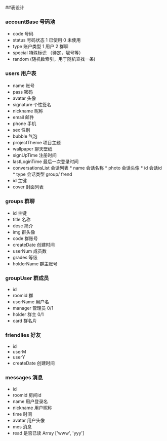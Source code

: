 ##表设计
### accountBase 号码池
* code 号码
* status 号码状态 1 已使用 0 未使用
* type 账户类型 1 用户 2 群聊
* special 特殊标识  （待定，靓号等）
* random (随机数索引，用于随机查找一条)
### users 用户表
* name 账号
* pass 密码
* avatar 头像
* signature 个性签名
* nickname 昵称
* email 邮件
* phone 手机
* sex 性别
* bubble 气泡
* projectTheme 项目主题
* wallpaper 聊天壁纸
* signUpTime 注册时间
* lastLoginTime 最后一次登录时间
* conversationsList 会话列表
       * name 会话名称
       * photo 会话头像
       * id 会话id
       * type 会话类型 group/ frend
* id 主键
* cover 封面列表
### groups 群聊
* id 主键
* title 名称
* desc 简介
* img 群头像
* code 群账号
* createDate 创建时间
* userNum 成员数
* grades 等级
* holderName 群主账号
### groupUser 群成员
* id
* roomid 群
* userName 用户名
* manager 管理员 0/1
* holder 群主 0/1
* card 群名片
### friendlies 好友
* id
* userM
* userY
* createDate 创建时间
### messages 消息
* id
* roomid 房间id
* name 用户登录名
* nickname 用户昵称
* time 时间
* avatar 用户头像
* mes 消息
* read 是否已读 Array ['www', 'yyy']
